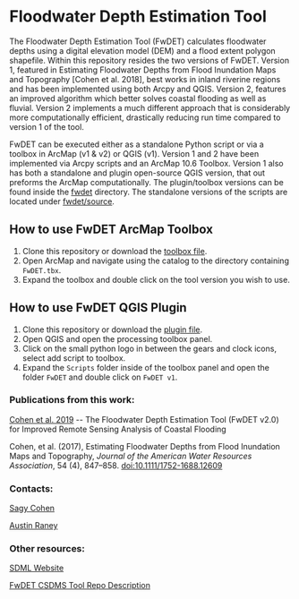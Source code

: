 # Floodwater Depth Estimation Tool
The Floodwater Depth Estimation Tool (FwDET) calculates floodwater
depths using a digital elevation model (DEM) and a flood extent
polygon shapefile. Within this repository resides the two versions of
FwDET. Version 1, featured in Estimating Floodwater Depths from Flood
Inundation Maps and Topography [Cohen et al. 2018], best works in
inland riverine regions and has been implemented using both Arcpy and
QGIS. Version 2, features an improved algorithm which better solves
coastal flooding as well as fluvial. Version 2 implements a much
different approach that is considerably more computationally
efficient, drastically reducing run time compared to version 1 of the
tool.

FwDET can be executed either as a standalone Python script or via a
toolbox in ArcMap (v1 & v2) or QGIS (v1). Version 1 and 2 have been
implemented via Arcpy scripts and an ArcMap 10.6 Toolbox. Version 1
also has both a standalone and plugin open-source QGIS version, that
out preforms the ArcMap computationally. The plugin/toolbox versions
can be found inside the [fwdet](fwdet) directory. The standalone
versions of the scripts are located under
[fwdet/source](fwdet/source).

## How to use FwDET ArcMap Toolbox
1. Clone this repository or download the 
[toolbox file](fwdet/FwDET.tbx).
2. Open ArcMap and navigate using the catalog to the directory
   containing `FwDET.tbx`.
3. Expand the toolbox and double click on the tool version you wish to
   use.
   
## How to use FwDET QGIS Plugin
1. Clone this repository or download the
[plugin file](fwdet/FwDET_QGIS.py).
2. Open QGIS and open the processing toolbox panel.
3. Click on the small python logo in between the gears and clock icons,
   select add script to toolbox.
4. Expand the `Scripts` folder inside of the toolbox panel and open the folder
   `FwDET` and double click on `FwDET v1`.


### Publications from this work:
[Cohen et al. 2019](https://doi.org/10.5194/nhess-2019-78) -- The
Floodwater Depth Estimation Tool (FwDET v2.0) for Improved Remote
Sensing Analysis of Coastal Flooding 

Cohen, et al. (2017), Estimating Floodwater Depths from Flood
Inundation Maps and Topography, _Journal of the American Water
Resources Association_, 54 (4), 847–858.
[doi:10.1111/1752-1688.12609](https://doi:10.1111/1752-1688.12609)

### Contacts:
[Sagy Cohen](mailto:sagy.cohen@ua.edu)

[Austin Raney](mailto:aaraney@crimson.ua.edu)

### Other resources:

[SDML Website](https://sdml.ua.edu)

[FwDET CSDMS Tool Repo Description](https://csdms.colorado.edu/wiki/Model:FwDET)

